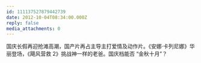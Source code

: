 ```yaml
---
id: 111137527879442739
date: 2012-10-04T08:34:00.000Z
reply: false
media_attachments: 0
---
```


国庆长假再迎抢滩高潮，国产片再占主导主打爱情及动作片。《安娜·卡列尼娜》华丽登场，《飓风营救 2》挑战神一样的老爸。国庆档能否 “金秋十月”？ ​​​​

